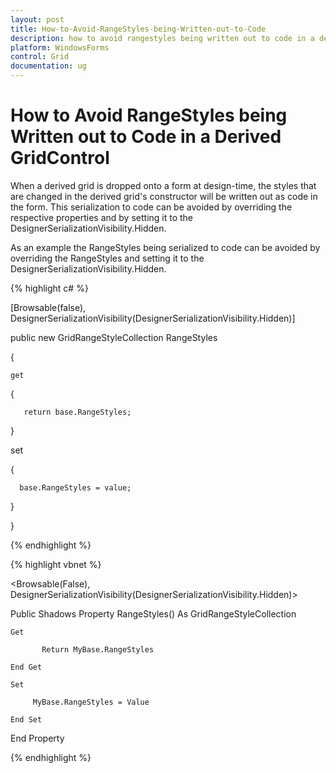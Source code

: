 ```yaml
---
layout: post
title: How-to-Avoid-RangeStyles-being-Written-out-to-Code
description: how to avoid rangestyles being written out to code in a derived gridcontrol
platform: WindowsForms
control: Grid
documentation: ug
---
```


# How to Avoid RangeStyles being Written out to Code in a Derived GridControl

When a derived grid is dropped onto a form at design-time, the styles that are changed in the derived grid's constructor will be written out as code in the form. This serialization to code can be avoided by overriding the respective properties and by setting it to the DesignerSerializationVisibility.Hidden.

As an example the RangeStyles being serialized to code can be avoided by overriding the RangeStyles and setting it to the DesignerSerializationVisibility.Hidden.

{% highlight c# %}



[Browsable(false), DesignerSerializationVisibility(DesignerSerializationVisibility.Hidden)]

public new GridRangeStyleCollection RangeStyles

{

    get

   {

       return base.RangeStyles;

   }

   set

   {

      base.RangeStyles = value;

   }

}



{% endhighlight  %}

{% highlight vbnet %}



&lt;Browsable(False), DesignerSerializationVisibility(DesignerSerializationVisibility.Hidden)&gt; 

Public Shadows Property RangeStyles() As GridRangeStyleCollection

    Get

           Return MyBase.RangeStyles

    End Get

    Set

         MyBase.RangeStyles = Value

    End Set

End Property

{% endhighlight %}

